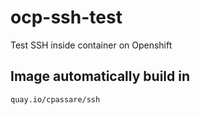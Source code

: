 # ocp-ssh-test
Test SSH inside container on Openshift

## Image automatically build in

~~~
quay.io/cpassare/ssh
~~~
